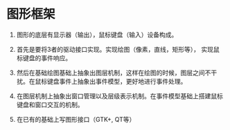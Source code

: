 # 图形框架

1. 图形的底层有显示器（输出），鼠标键盘（输入）设备构成。  
2. 首先是要将3者的驱动接口实现。实现绘图（像素，直线，矩形等），
实现鼠标键盘的事件响应。  
  
3. 然后在基础绘图基础上抽象出图层机制，这样在绘图的时候，图层之间不干扰。在鼠标键盘事件上抽象出事件模型，更好地进行事件处理。  
4. 在图层机制上抽象出窗口管理以及层级表示机制。在事件模型基础上搭建鼠标键盘和窗口交互的机制。  
5. 在已有的基础上写图形接口（GTK+, QT等）
 
